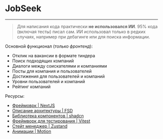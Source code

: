 # JobSeek

---


> Для написания кода практически **не использовался ИИ**. 95% кода (включая тесты) писал сам. ИИ использовал только в редких случаях, например при дебагинге или для поиска информации.


Основной функционал (*только фронтенд*):
  - Отклик на вакансии в формате тиндера
  - Поиск подходящих компаний
  - Диалоги между соискателями и компаниями
  - Посты для компания и пользователей
  - Достижения для пользователей и компаний
  - Уровни пользователей и компаний
  - Рейтинг компаний

Ресурсы:
 - [Фреймоврк | NextJS](https://nextjs.org/docs)
 - [Описание архитектуры | FSD](https://feature-sliced.design/ru/docs)
 - [Библиотека компонентов | shadcn](https://ui.shadcn.com/)
 - [Фреймворк для тестирования | Vitest](https://vitest.dev/)
 - [Стейт менеджер | Zustand](https://zustand.docs.pmnd.rs/getting-started/introduction)
 - [Анимации | Motion](https://motion.dev/docs)